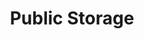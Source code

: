 ---
title: "Public Storage"
url: /portland/public-storage-southeast-82nd-avenue/
shop: storage rental
---